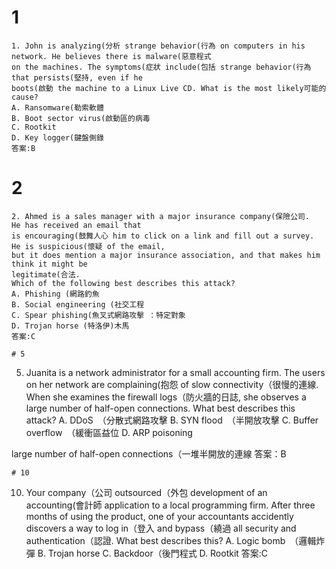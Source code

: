 # 1

```
1. John is analyzing(分析 strange behavior(行為 on computers in his network. He believes there is malware(惡意程式
on the machines. The symptoms(症狀 include(包括 strange behavior(行為 that persists(堅持, even if he
boots(啟動 the machine to a Linux Live CD. What is the most likely可能的 cause?
A. Ransomware(勒索軟體
B. Boot sector virus(啟動區的病毒
C. Rootkit
D. Key logger(鍵盤側錄
答案:B

```
# 2
```
2. Ahmed is a sales manager with a major insurance company(保險公司. 
He has received an email that
is encouraging(鼓舞人心 him to click on a link and fill out a survey. He is suspicious(懷疑 of the email,
but it does mention a major insurance association, and that makes him think it might be
legitimate(合法.
Which of the following best describes this attack?
A. Phishing (網路釣魚
B. Social engineering (社交工程
C. Spear phishing(魚叉式網路攻擊 ：特定對象
D. Trojan horse (特洛伊)木馬
答案:C
```

```
# 5
```
5. Juanita is a network administrator for a small accounting firm. The users on her network
are complaining(抱怨 of slow connectivity（很慢的連線. When she examines the firewall logs（防火牆的日誌, she observes a
large number of half-open connections. What best describes this attack?
A. DDoS　（分散式網路攻擊
B. SYN flood　（半開放攻擊
C. Buffer overflow　（緩衝區益位
D. ARP poisoning

large number of half-open connections（一堆半開放的連線
答案：B
```
# 10
```
10. Your company（公司 outsourced（外包 development of an accounting(會計師 application to a local programming
firm. After three months of using the product, one of your accountants accidently
discovers a way to log in（登入 and bypass（繞過 all security and authentication（認證. What best describes
this?
A. Logic bomb　（邏輯炸彈
B. Trojan horse
C. Backdoor（後門程式
D. Rootkit
答案:C
```
```

```
